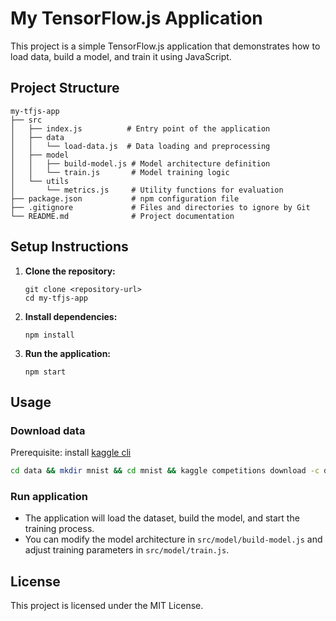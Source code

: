 # My TensorFlow.js Application

This project is a simple TensorFlow.js application that demonstrates how to load data, build a model, and train it using JavaScript.

## Project Structure

```
my-tfjs-app
├── src
│   ├── index.js          # Entry point of the application
│   ├── data
│   │   └── load-data.js  # Data loading and preprocessing
│   ├── model
│   │   ├── build-model.js # Model architecture definition
│   │   └── train.js       # Model training logic
│   └── utils
│       └── metrics.js     # Utility functions for evaluation
├── package.json           # npm configuration file
├── .gitignore             # Files and directories to ignore by Git
└── README.md              # Project documentation
```

## Setup Instructions

1. **Clone the repository:**
   ```
   git clone <repository-url>
   cd my-tfjs-app
   ```

2. **Install dependencies:**
   ```
   npm install
   ```

3. **Run the application:**
   ```
   npm start
   ```

## Usage

### Download data

Prerequisite: install [kaggle cli](https://www.kaggle.com/docs/api)

```bash
cd data && mkdir mnist && cd mnist && kaggle competitions download -c digit-recognizer && unzip digit-recognizer.zip && rm digit-recognizer.zip
```

### Run application

- The application will load the dataset, build the model, and start the training process.
- You can modify the model architecture in `src/model/build-model.js` and adjust training parameters in `src/model/train.js`.

## License

This project is licensed under the MIT License.